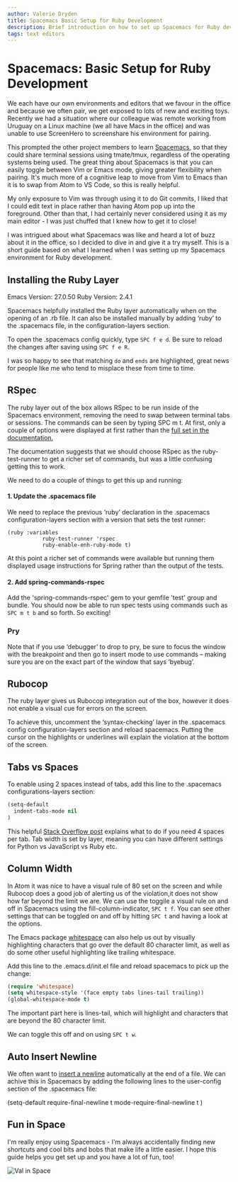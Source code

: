 ```yaml
---
author: Valerie Dryden
title: Spacemacs Basic Setup for Ruby Development
description: Brief introduction on how to set up Spacemacs for Ruby development, including RSpec and Rubocop.
tags: text editors
---
```


# Spacemacs: Basic Setup for Ruby Development

We each have our own environments and editors that we favour in the office and because we often pair, we get exposed to lots of new and exciting toys. Recently we had a situation where our colleague was remote working from Uruguay on a Linux machine (we all have Macs in the office) and was unable to use ScreenHero to screenshare his environment for pairing.

This prompted the other project members to learn [Spacemacs](http://spacemacs.org/), so that they could share terminal sessions using tmate/tmux, regardless of the operating systems being used. The great thing about Spacemacs is that you can easily toggle between Vim or Emacs mode, giving greater flexibility when pairing. It's much more of a cognitive leap to move from Vim to Emacs than it is to swap from Atom to VS Code, so this is really helpful.

My only exposure to Vim was through using it to do Git commits, I liked that I could edit text in place rather than having Atom pop up into the foreground. Other than that, I had certainly never considered using it as my main editor - I was just chuffed that I knew how to get it to close!

I was intrigued about what Spacemacs was like and heard a lot of buzz about it in the office, so I decided to dive in and give it a try myself. This is a short guide based on what I learned when I was setting up my Spacemacs environment for Ruby development.

## Installing the Ruby Layer

Emacs Version: 27.0.50
Ruby Version: 2.4.1

Spacemacs helpfully installed the Ruby layer automatically when on the opening of an .rb file. It can also be installed manually by adding ‘ruby’ to the .spacemacs file, in the configuration-layers section.

To open the .spacemacs config quickly, type `SPC f e d`. Be sure to reload the changes after saving using `SPC f e R`.

I was so happy to see that matching `do` and `ends` are highlighted, great news for people like me who tend to misplace these from time to time.

## RSpec

The ruby layer out of the box allows RSpec to be run inside of the Spacemacs environment, removing the need to swap between terminal tabs or sessions. The commands can be seen by typing SPC m t. At first, only a couple of options were displayed at first rather than the [full set in the documentation.](https://github.com/syl20bnr/spacemacs/tree/master/layers/%2Blang/ruby#rspec-mode)

The documentation suggests that we should choose RSpec as the ruby-test-runner to get a richer set of commands, but was a little confusing getting this to work.

We need to do a couple of things to get this up and running:

#### 1. Update the .spacemacs file

We need to replace the previous ‘ruby’ declaration in the .spacemacs  configuration-layers section with a version that sets the test runner:

```
(ruby :variables
           ruby-test-runner 'rspec
           ruby-enable-enh-ruby-mode t)
```

At this point a richer set of commands were available but running them displayed usage instructions for Spring rather than the output of the tests.

#### 2. Add spring-commands-rspec

Add the 'spring-commands-rspec' gem to your gemfile 'test' group and bundle. You should now be able to run spec tests using commands such as `SPC m t b` and so forth. So exciting!

### Pry

Note that if you use ‘debugger’ to drop to pry, be sure to focus the window with the breakpoint and then go to insert mode to use commands – making sure you are on the exact part of the window that says ‘byebug’.

## Rubocop

The ruby layer gives us Rubocop integration out of the box, however it does not enable a visual cue for errors on the screen.

To achieve this, uncomment the ‘syntax-checking’ layer in the .spacemacs config configuration-layers section and reload spacemacs. Putting the cursor on the highlights or underlines will explain the violation at the bottom of the screen.

## Tabs vs Spaces

To enable using 2 spaces instead of tabs, add this line to the .spacemacs configurations-layers section:

```lisp
(setq-default
  indent-tabs-mode nil
)
```
This helpful [Stack Overflow post](https://stackoverflow.com/questions/2111041/change-emacs-ruby-mode-indent-to-4-spaces) explains what to do if you need 4 spaces per tab. Tab width is set by layer, meaning you can have different settings for Python vs JavaScript vs Ruby etc.

## Column Width

In Atom it was nice to have a visual rule of 80 set on the screen and while Rubocop does a good job of alerting us of the violation,it does not show how far beyond the limit we are. We can use the toggile a visual rule on and off in Spacemacs using the fill-column-indicator, `SPC t f`. You can see other settings that can be toggled on and off by hitting `SPC t` and having a look at the options.

The Emacs package [whitespace](https://www.emacswiki.org/emacs/WhiteSpace) can also help us out by visually highlighting characters that go over the default 80 character limit, as well as do some other useful highlighting like trailing whitespace.

Add this line to the .emacs.d/init.el file and reload spacemacs to pick up the change:

```lisp
(require 'whitespace)
(setq whitespace-style '(face empty tabs lines-tail trailing))
(global-whitespace-mode t)
```

The important part here is lines-tail, which will highlight and characters that are beyond the 80 character limit.

We can toggle this off and on using `SPC t w`.

## Auto Insert Newline

We often want to [insert a newline](https://stackoverflow.com/questions/729692/why-should-text-files-end-with-a-newline) automatically at the end of a file. We can achive this in Spacemacs by adding the following lines to the user-config section of the .spacemacs file:

(setq-default
 require-final-newline t
 mode-require-final-newline t
)

## Fun in Space

I'm really enjoy using Spacemacs - I'm always accidentally finding new shortcuts and cool bits and bobs that make life a little easier. I hope this guide helps you get set up and you have a lot of fun, too!

![Val in Space](/images/posts/val-spacemacs.jpg "Val in Space")
